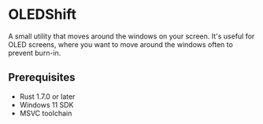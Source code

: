 # OLEDShift

A small utility that moves around the windows on your screen. 
It's useful for OLED screens, where you want to move around the windows often to prevent burn-in.

## Prerequisites

- Rust 1.7.0 or later
- Windows 11 SDK
- MSVC toolchain
